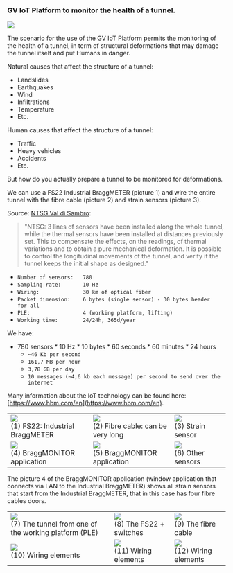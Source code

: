 ### GV IoT Platform to monitor the health of a tunnel.

<div>
   <img src="{{site.baseurl}}{{site.images}}/use-cases/images/tunnels_monitoring.png" />
</div>

The scenario for the use of the GV IoT Platform permits the monitoring of the health of a tunnel, in term of structural deformations that may damage the tunnel itself and put Humans in danger.

Natural causes that affect the structure of a tunnel:
* Landslides
* Earthquakes
* Wind
* Infiltrations
* Temperature
* Etc.

Human causes that affect the structure of a tunnel:
* Traffic
* Heavy vehicles
* Accidents
* Etc.

But how do you actually prepare a tunnel to be monitored for deformations.

We can use a FS22 Industrial BraggMETER (picture 1) and wire the entire tunnel with the fibre cable (picture 2) and strain sensors (picture 3).

Source: [NTSG Val di Sambro](http://www.ntsgen.com/en/performed-works/tunnel-val-di-sambro):

> "NTSG: 3 lines of sensors have been installed along the whole tunnel, while the thermal sensors have been installed at distances previously set. This to compensate the effects, on the readings, of thermal variations and to obtain a pure mechanical deformation. It is possible to control the longitudinal movements of the tunnel, and verify if the tunnel keeps the initial shape as designed."

* <code>Number of sensors:&nbsp;&nbsp;&nbsp;780</code>
* <code>Sampling rate:&nbsp;&nbsp;&nbsp;&nbsp;&nbsp;&nbsp;&nbsp;10 Hz</code>
* <code>Wiring:&nbsp;&nbsp;&nbsp;&nbsp;&nbsp;&nbsp;&nbsp;&nbsp;&nbsp;&nbsp;&nbsp;&nbsp;&nbsp;&nbsp;30 km of optical fiber</code>
* <code>Packet dimension:&nbsp;&nbsp;&nbsp;&nbsp;6 bytes (single sensor) - 30 bytes header for all</code>
* <code>PLE:&nbsp;&nbsp;&nbsp;&nbsp;&nbsp;&nbsp;&nbsp;&nbsp;&nbsp;&nbsp;&nbsp;&nbsp;&nbsp;&nbsp;&nbsp;&nbsp;&nbsp;4 (working platform, lifting)</code>
* <code>Working time:&nbsp;&nbsp;&nbsp;&nbsp;&nbsp;&nbsp;&nbsp;&nbsp;24/24h, 365d/year</code>

We have:

* 780 sensors * 10 Hz * 10 bytes * 60 seconds * 60 minutes * 24 hours
    * <code>~46 Kb per second</code>
    * <code>161,7 MB per hour</code>
    * <code>3,78 GB per day</code>
    * <code>10 messages (~4,6 kb each message) per second to send over the internet</code>

Many information about the IoT technology can be found here: [https://www.hbm.com/en](https://www.hbm.com/en).

<table>
  <tr>
    <td>
      <div>
        <img src="{{site.baseurl}}{{site.images}}/use_cases/images/tunnels/braggmeter.png" />
      </div>
      (1) FS22: Industrial BraggMETER
    </td>
    <td>
      <div>
        <img src="{{site.baseurl}}{{site.images}}/use_cases/images/tunnels/fibre.png" />
      </div>
      (2) Fibre cable: can be very long
    </td>
    <td>
      <div>
        <img src="{{site.baseurl}}{{site.images}}/use_cases/images/tunnels/strain_sensor.png" />
      </div>
      (3) Strain sensor
    </td>
    <td>&nbsp;</td>
  </tr>
  <tr>
    <td>
      <div>
        <img src="{{site.baseurl}}{{site.images}}/use_cases/images/tunnels/braggmonitor.png" />
      </div>
      (4) BraggMONITOR application
    </td>
    <td>
      <div>
        <img src="{{site.baseurl}}{{site.images}}/use_cases/images/tunnels/braggmonitor_details.png" />
      </div>
      (5) BraggMONITOR application
    </td>
    <td>
      <div>
        <img src="{{site.baseurl}}{{site.images}}/use_cases/images/tunnels/sensors.png" />
      </div>
      (6) Other sensors
    </td>
    <td>&nbsp;</td>
  </tr>
</table>

The picture 4 of the BraggMONITOR application (window application that connects via LAN to the Industrial BraggMETER) shows all strain sensors that start from the Industrial BraggMETER, that in this case has four fibre cables doors.

<table>
  <tr>
    <td>
      <div>
        <img src="{{site.baseurl}}{{site.images}}/use_cases/images/tunnels/tunnel_details_7.png" />
      </div>
      (7) The tunnel from one of the working platform (PLE)</td>
    <td>
      <div>
        <img src="{{site.baseurl}}{{site.images}}/use_cases/images/tunnels/tunnel_details_8.png" />
      </div>
      (8) The FS22 + switches</td>
    <td>
      <div>
        <img src="{{site.baseurl}}{{site.images}}/use_cases/images/tunnels/tunnel_details_9.png" />
      </div>
      (9) The fibre cable</td>
  </tr>
  <tr>
    <td>
      <div>
        <img src="{{site.baseurl}}{{site.images}}/use_cases/images/tunnels/tunnel_details_10.png" />
      </div>
      (10) Wiring elements</td>
    <td>
      <div>
        <img src="{{site.baseurl}}{{site.images}}/use_cases/images/tunnels/tunnel_details_11.png" />
      </div>
      (11) Wiring elements</td>
    <td>
      <div>
        <img src="{{site.baseurl}}{{site.images}}/use_cases/images/tunnels/tunnel_details_12.png" />
      </div>
      (12) Wiring elements</td>
  </tr>
</table>
